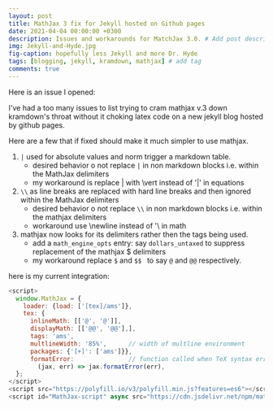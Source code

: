 ```yaml
---
layout: post
title: MathJax 3 fix for Jekyll hosted on Github pages  
date: 2021-04-04 00:00:00 +0300
description: Issues and workarounds for MatchJax 3.0. # Add post description (optional)
img: Jekyll-and-Hyde.jpg
fig-caption: hopefully less Jekyll and more Dr. Hyde 
tags: [blogging, jekyll, kramdown, mathjax] # add tag
comments: true
---
```


Here is an issue I opened:

I've had a too many issues to list trying to cram mathjax v.3 down  kramdown's throat without it choking latex code on a new jekyll blog hosted by github pages. 

Here are a few that if fixed should make it much simpler to use mathjax. 

1. `|` used for absolute values and norm trigger a markdown table.
     - desired behavior o not replace `|` in non markdown blocks i.e. within the MathJax delimiters 
     - my workaround is replace | with \vert instead of '|' in equations
2. `\\` as line breaks are replaced with hard line breaks and then ignored within the MathJax delimiters 
     - desired behavior o not replace `\\` in non markdown blocks i.e. within the mathjax delimiters
     - workaround use \newline instead of '\\ in math
3. mathjax now looks for its delimiters  rather then the tags being used.
    - add a `math_engine_opts` entry:  say `dollars_untaxed` to suppress replacement of the mathjax $ delimiters 
    - my workaround replace `$` and `$$ ` to  say `@`  and `@@` respectively.

here is my current integration:

```javascript
<script>
  window.MathJax = {
    loader: {load: ['[tex]/ams']},
    tex: {
      inlineMath: [['@', '@']],
      displayMath: [['@@', '@@'],],
      tags: 'ams',
      multlineWidth: '85%',      // width of multline environment
      packages: {'[+]': ['ams']}},
      formatError:               // function called when TeX syntax errors occur
        (jax, err) => jax.formatError(err),
  };
</script>
<script src="https://polyfill.io/v3/polyfill.min.js?features=es6"></script>
<script id="MathJax-script" async src="https://cdn.jsdelivr.net/npm/mathjax@3/es5/tex-mml-chtml.js"></script>`

    


